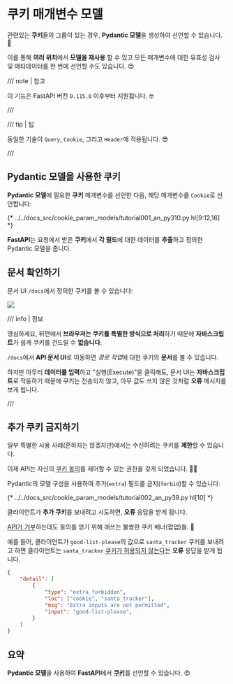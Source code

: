 # 쿠키 매개변수 모델

관련있는 **쿠키**들의 그룹이 있는 경우, **Pydantic 모델**을 생성하여 선언할 수 있습니다. 🍪

이를 통해 **여러 위치**에서 **모델을 재사용** 할 수 있고 모든 매개변수에 대한 유효성 검사 및 메타데이터를 한 번에 선언할 수도 있습니다. 😍

/// note | 참고

이 기능은 FastAPI 버전 `0.115.0` 이후부터 지원됩니다. 🤓

///

/// tip | 팁

동일한 기술이 `Query`, `Cookie`, 그리고 `Header`에 적용됩니다. 😎

///

## Pydantic 모델을 사용한 쿠키

**Pydantic 모델**에 필요한 **쿠키** 매개변수를 선언한 다음, 해당 매개변수를 `Cookie`로 선언합니다:

{* ../../docs_src/cookie_param_models/tutorial001_an_py310.py hl[9:12,16] *}

**FastAPI**는 요청에서 받은 **쿠키**에서 **각 필드**에 대한 데이터를 **추출**하고 정의한 Pydantic 모델을 줍니다.

## 문서 확인하기

문서 UI `/docs`에서 정의한 쿠키를 볼 수 있습니다:

<div class="screenshot">
<img src="/img/tutorial/cookie-param-models/image01.png">
</div>

/// info | 정보

명심하세요, 뒤편에서 **브라우저는 쿠키를 특별한 방식으로 처리**하기 때문에 **자바스크립트**가 쉽게 쿠키를 건드릴 수 **없습니다**.

`/docs`에서 **API 문서 UI**로 이동하면 *경로 작업*에 대한 쿠키의 **문서**를 볼 수 있습니다.

하지만 아무리 **데이터를 입력**하고 "실행(Execute)"을 클릭해도, 문서 UI는 **자바스크립트**로 작동하기 때문에 쿠키는 전송되지 않고, 아무 값도 쓰지 않은 것처럼 **오류** 메시지를 보게 됩니다.

///

## 추가 쿠키 금지하기

일부 특별한 사용 사례(흔하지는 않겠지만)에서는 수신하려는 쿠키를 **제한**할 수 있습니다.

이제 API는 자신의 <abbr title="농담입니다, 혹시나 해서요. 쿠키 동의와 관련해서 할 수 있는 것은 없지만, 이제 API조차도 잘못된 쿠키를 거부할 수 있다는 점이 재밌습니다. 쿠키 드세요. 🍪">쿠키 동의</abbr>를 제어할 수 있는 권한을 갖게 되었습니다. 🤪🍪

Pydantic의 모델 구성을 사용하여 추가(`extra`) 필드를 금지(`forbid`)할 수 있습니다:

{* ../../docs_src/cookie_param_models/tutorial002_an_py39.py hl[10] *}

클라이언트가 **추가 쿠키**를 보내려고 시도하면, **오류** 응답을 받게 됩니다.

<abbr title="이건 또 다른 농담입니다. 제 말에 귀 기울이지 마세요. 커피랑 쿠키 좀 드세요. ☕">API가 거부</abbr>하는데도 동의를 얻기 위해 애쓰는 불쌍한 쿠키 배너(팝업)들. 🍪

예를 들어, 클라이언트가 `good-list-please`의 값으로 `santa_tracker` 쿠키를 보내려고 하면 클라이언트는 `santa_tracker` <abbr title="산타는 쿠키가 부족한 것을 못마땅해합니다. 🎅 알겠습니다, 쿠키 농담은 이제 없습니다.">쿠키가 허용되지 않는다</abbr>는 **오류** 응답을 받게 됩니다.

```json
{
    "detail": [
        {
            "type": "extra_forbidden",
            "loc": ["cookie", "santa_tracker"],
            "msg": "Extra inputs are not permitted",
            "input": "good-list-please",
        }
    ]
}
```

## 요약

**Pydantic 모델**을 사용하여 **FastAPI**에서 <abbr title="가기 전에 마지막 쿠키를 드세요. 🍪">**쿠키**</abbr>를 선언할 수 있습니다. 😍
